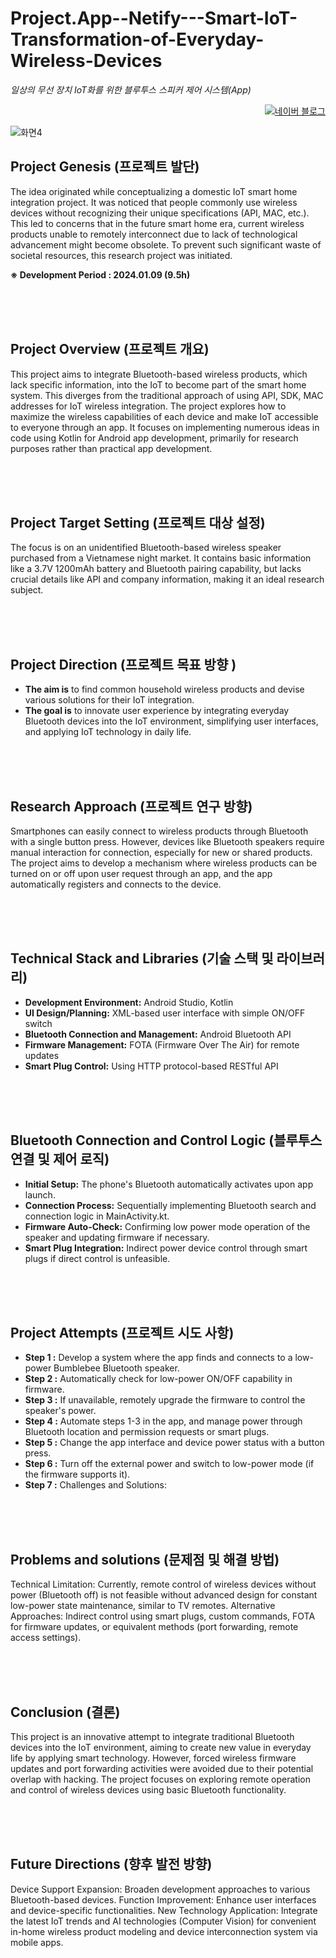 # Project.App--Netify---Smart-IoT-Transformation-of-Everyday-Wireless-Devices
_일상의 무선 장치 IoT화를 위한 블루투스 스피커 제어 시스템(App)_

<p align="right">
  <a href="https://blog.naver.com/pixelwizard/223317548521">
    <img src="https://img.shields.io/badge/한국어%20번역본-03C75A?style=flat-square&logo=Naver&logoColor=white" alt="네이버 블로그">
  </a> </p>  
  
![화면4](https://github.com/pixelwizard2/Project.App--Netify---Smart-IoT-Transformation-of-Everyday-Wireless-Devices/assets/138272416/29a1e1cc-0f22-453b-97dd-d65fbf48d09f)

## Project Genesis (프로젝트 발단)

The idea originated while conceptualizing a domestic IoT smart home integration project. It was noticed that people commonly use wireless devices without recognizing their unique specifications (API, MAC, etc.). This led to concerns that in the future smart home era, current wireless products unable to remotely interconnect due to lack of technological advancement might become obsolete. To prevent such significant waste of societal resources, this research project was initiated.

**※ Development Period : 2024.01.09 (9.5h)**

<br> <br> <br>

## Project Overview (프로젝트 개요)

This project aims to integrate Bluetooth-based wireless products, which lack specific information, into the IoT to become part of the smart home system. This diverges from the traditional approach of using API, SDK, MAC addresses for IoT wireless integration. The project explores how to maximize the wireless capabilities of each device and make IoT accessible to everyone through an app. It focuses on implementing numerous ideas in code using Kotlin for Android app development, primarily for research purposes rather than practical app development.

<br> <br> <br>

## Project Target Setting (프로젝트 대상 설정)

The focus is on an unidentified Bluetooth-based wireless speaker purchased from a Vietnamese night market. It contains basic information like a 3.7V 1200mAh battery and Bluetooth pairing capability, but lacks crucial details like API and company information, making it an ideal research subject.

<br> <br> <br>

## Project Direction (프로젝트 목표 방향 )

- **The aim is** to find common household wireless products and devise various solutions for their IoT integration. 
- **The goal is** to innovate user experience by integrating everyday Bluetooth devices into the IoT environment,
                simplifying user interfaces, and applying IoT technology in daily life.

<br> <br> <br>

## Research Approach (프로젝트 연구 방향)

Smartphones can easily connect to wireless products through Bluetooth with a single button press. However, devices like Bluetooth speakers require manual interaction for connection, especially for new or shared products. The project aims to develop a mechanism where wireless products can be turned on or off upon user request through an app, and the app automatically registers and connects to the device.

<br> <br> <br>

## Technical Stack and Libraries (기술 스택 및 라이브러리)

- **Development Environment:** Android Studio, Kotlin
- **UI Design/Planning:** XML-based user interface with simple ON/OFF switch
- **Bluetooth Connection and Management:** Android Bluetooth API
- **Firmware Management:** FOTA (Firmware Over The Air) for remote updates
- **Smart Plug Control:** Using HTTP protocol-based RESTful API

<br> <br> <br>

## Bluetooth Connection and Control Logic (블루투스 연결 및 제어 로직)

- **Initial Setup:** The phone's Bluetooth automatically activates upon app launch.
- **Connection Process:** Sequentially implementing Bluetooth search and connection logic in MainActivity.kt.
- **Firmware Auto-Check:** Confirming low power mode operation of the speaker and updating firmware if necessary.
- **Smart Plug Integration:** Indirect power device control through smart plugs if direct control is unfeasible.

<br> <br> <br>

## Project Attempts (프로젝트 시도 사항)

- **Step 1 :** Develop a system where the app finds and connects to a low-power Bumblebee Bluetooth speaker.
- **Step 2 :** Automatically check for low-power ON/OFF capability in firmware.
- **Step 3 :** If unavailable, remotely upgrade the firmware to control the speaker's power.
- **Step 4 :** Automate steps 1-3 in the app, and manage power through Bluetooth location and permission requests or smart plugs.
- **Step 5 :** Change the app interface and device power status with a button press.
- **Step 6 :** Turn off the external power and switch to low-power mode (if the firmware supports it).
- **Step 7 :** Challenges and Solutions:

<br> <br> <br>

## Problems and solutions (문제점 및 해결 방법)

Technical Limitation: Currently, remote control of wireless devices without power (Bluetooth off) is not feasible without advanced design for constant low-power state maintenance, similar to TV remotes.
Alternative Approaches: Indirect control using smart plugs, custom commands, FOTA for firmware updates, or equivalent methods (port forwarding, remote access settings).

<br> <br> <br>

## Conclusion (결론)

This project is an innovative attempt to integrate traditional Bluetooth devices into the IoT environment, aiming to create new value in everyday life by applying smart technology. However, forced wireless firmware updates and port forwarding activities were avoided due to their potential overlap with hacking. The project focuses on exploring remote operation and control of wireless devices using basic Bluetooth functionality.

<br> <br> <br>

## Future Directions (향후 발전 방향)

Device Support Expansion: Broaden development approaches to various Bluetooth-based devices.
Function Improvement: Enhance user interfaces and device-specific functionalities.
New Technology Application: Integrate the latest IoT trends and AI technologies (Computer Vision) for convenient in-home wireless product modeling and device interconnection system via mobile apps.
